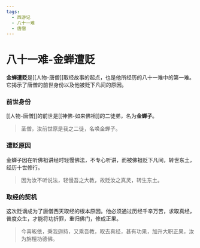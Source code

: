 ```yaml
---
tags:
  - 西游记
  - 八十一难
  - 唐僧
---
```

# 八十一难-金蝉遭贬

**金蝉遭贬**是[[人物-唐僧]]取经故事的起点，也是他所经历的八十一难中的第一难。它揭示了唐僧的前世身份以及他被贬下凡间的原因。

### **前世身份**
[[人物-唐僧]]的前世是[[神佛-如来佛祖]]的二徒弟，名为**金蝉子**。
> 圣僧，汝前世原是我之二徒，名唤金蝉子。

### **遭贬原因**
金蝉子因在听佛祖讲经时轻慢佛法，不专心听讲，而被佛祖贬下凡间，转世东土，经历十世修行。
> 因为汝不听说法，轻慢吾之大教，故贬汝之真灵，转生东土。

### **取经的契机**
这次贬谪成为了唐僧西天取经的根本原因。他必须通过历经千辛万苦，求取真经，普度众生，才能将功折罪，重归佛门，修成正果。
> 今喜皈依，秉我迦持，又乘吾教，取去真经，甚有功果，加升大职正果，汝为旃檀功德佛。

